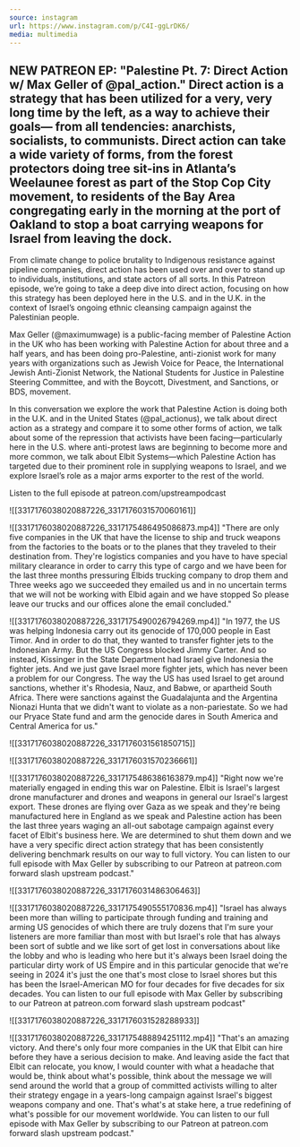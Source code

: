 ```yaml
---
source: instagram
url: https://www.instagram.com/p/C4I-ggLrDK6/
media: multimedia
---
```


## NEW PATREON EP: "Palestine Pt. 7: Direct Action w/ Max Geller of @pal_action." Direct action is a strategy that has been utilized for a very, very long time by the left, as a way to achieve their goals— from all tendencies: anarchists, socialists, to communists. Direct action can take a wide variety of forms, from the forest protectors doing tree sit-ins in Atlanta’s Weelaunee forest as part of the Stop Cop City movement, to residents of the Bay Area congregating early in the morning at the port of Oakland to stop a boat carrying weapons for Israel from leaving the dock. 

From climate change to police brutality to Indigenous resistance against pipeline companies, direct action has been used over and over to stand up to individuals, institutions, and state actors of all sorts. In this Patreon episode, we’re going to take a deep dive into direct action, focusing on how this strategy has been deployed here in the U.S. and in the U.K. in the context of Israel’s ongoing ethnic cleansing campaign against the Palestinian people.

Max Geller (@maximumwage) is a public-facing member of Palestine Action in the UK who has been working with Palestine Action for about three and a half years, and has been doing pro-Palestine, anti-zionist work for many years with organizations such as Jewish Voice for Peace, the International Jewish Anti-Zionist Network, the National Students for Justice in Palestine Steering Committee, and with the Boycott, Divestment, and Sanctions, or BDS, movement.

In this conversation we explore the work that Palestine Action is doing both in the U.K. and in the United States (@pal_actionus), we talk about direct action as a strategy and compare it to some other forms of action, we talk about some of the repression that activists have been facing—particularly here in the U.S. where anti-protest laws are beginning to become more and more common, we talk about Elbit Systems—which Palestine Action has targeted due to their prominent role in supplying weapons to Israel, and we explore Israel’s role as a major arms exporter to the rest of the world. 

Listen to the full episode at patreon.com/upstreampodcast

![[3317176038020887226_3317176031570060161]]

![[3317176038020887226_3317175486495086873.mp4]]
	"There are only five companies in the UK that have the license to ship and truck weapons from the factories to the boats or to the planes that they traveled to their destination from.
	They're logistics companies and you have to have special military clearance in order to carry this type of cargo and
	we have been for the last three months
	pressuring
	Elbids trucking company to drop them and
	Three weeks ago we succeeded they emailed us and in no uncertain terms that we will not be working with Elbid again and we have stopped
	So please leave our trucks and our offices alone the email concluded."

![[3317176038020887226_3317175490026794269.mp4]]
	"In 1977, the US was helping Indonesia carry out its genocide of 170,000 people in East
	Timor.
	And in order to do that, they wanted to transfer fighter jets to the Indonesian Army.
	But the US Congress blocked Jimmy Carter.
	And so instead, Kissinger in the State Department had Israel give Indonesia the fighter jets.
	And we just gave Israel more fighter jets, which has never been a problem for our Congress.
	The way the US has used Israel to get around sanctions, whether it's Rhodesia, Nauz,
	and Babwe, or apartheid South Africa.
	There were sanctions against the Guadalajunta and the Argentina Nionazi Hunta that we didn't
	want to violate as a non-pariestate.
	So we had our Pryace State fund and arm the genocide dares in South America and Central
	America for us."


![[3317176038020887226_3317176031561850715]]

![[3317176038020887226_3317176031570236661]]

![[3317176038020887226_3317175486386163879.mp4]]
	"Right now we're materially engaged in ending this war on Palestine. Elbit is
	Israel's largest drone manufacturer and drones and weapons in general our
	Israel's largest export. These drones are flying over Gaza as we speak and
	they're being manufactured here in England as we speak and Palestine action has
	been the last three years waging an all-out sabotage campaign against every
	facet of Elbit's business here. We are determined to shut them down and we have
	a very specific direct action strategy that has been consistently delivering
	benchmark results on our way to full victory. You can listen to our full episode
	with Max Geller by subscribing to our Patreon at patreon.com forward slash
	upstream podcast."


![[3317176038020887226_3317176031486306463]]

![[3317176038020887226_3317175490555170836.mp4]]
	"Israel has always been more than willing to participate through funding and
	training and arming US genocides of which there are truly dozens that I'm sure
	your listeners are more familiar than most with but Israel's role that has
	always been sort of subtle and we like sort of get lost in conversations about
	like the lobby and who is leading who here but it's always been Israel doing
	the particular dirty work of US Empire and in this particular genocide that
	we're seeing in 2024 it's just the one that's most close to Israel shores but
	this has been the Israel-American MO for four decades for five decades for
	six decades. You can listen to our full episode with Max Geller by subscribing
	to our Patreon at patreon.com forward slash upstream podcast"


![[3317176038020887226_3317176031528288933]]

![[3317176038020887226_3317175488894251112.mp4]]
	"That's an amazing victory.
	And there's only four more companies in the UK that Elbit can hire before they have
	a serious decision to make.
	And leaving aside the fact that Elbit can relocate, you know, I would counter with what
	a headache that would be, think about what's possible, think about the message we will send
	around the world that a group of committed activists willing to alter their strategy
	engage in a years-long campaign against Israel's biggest weapons company and one.
	That's what's at stake here, a true redefining of what's possible for our movement worldwide.
	You can listen to our full episode with Max Geller by subscribing to our Patreon at patreon.com
	forward slash upstream podcast."
